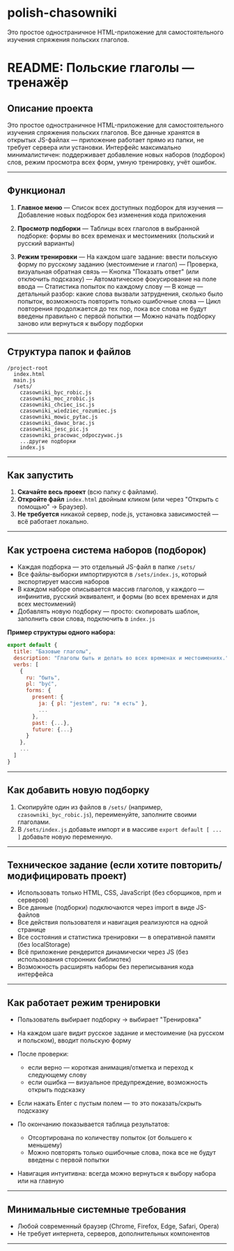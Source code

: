 # polish-chasowniki
Это простое одностраничное HTML-приложение для самостоятельного изучения спряжения польских глаголов.


# **README: Польские глаголы — тренажёр**

## **Описание проекта**

Это простое одностраничное HTML-приложение для самостоятельного изучения спряжения польских глаголов.
Все данные хранятся в открытых JS-файлах — приложение работает прямо из папки, не требует сервера или установки.
Интерфейс максимально минималистичен: поддерживает добавление новых наборов (подборок) слов, режим просмотра всех форм, умную тренировку, учёт ошибок.

---

## **Функционал**

1. **Главное меню**
   — Список всех доступных подборок для изучения
   — Добавление новых подборок без изменения кода приложения

2. **Просмотр подборки**
   — Таблицы всех глаголов в выбранной подборке: формы во всех временах и местоимениях (польский и русский варианты)

3. **Режим тренировки**
   — На каждом шаге задание: ввести польскую форму по русскому заданию (местоимение и глагол)
   — Проверка, визуальная обратная связь
   — Кнопка "Показать ответ" (или отключить подсказку)
   — Автоматическое фокусирование на поле ввода
   — Статистика попыток по каждому слову
   — В конце — детальный разбор: какие слова вызвали затруднения, сколько было попыток, возможность повторить только ошибочные слова
   — Цикл повторения продолжается до тех пор, пока все слова не будут введены правильно с первой попытки
   — Можно начать подборку заново или вернуться к выбору подборки

---

## **Структура папок и файлов**

```
/project-root
  index.html
  main.js
  /sets/
    czasowniki_byc_robic.js
    czasowniki_moc_zrobic.js
    czasowniki_chciec_isc.js
    czasowniki_wiedziec_rozumiec.js
    czasowniki_mowic_pytac.js
    czasowniki_dawac_brac.js
    czasowniki_jesc_pic.js
    czasowniki_pracowac_odpoczywac.js
    ...другие подборки
    index.js
```

---

## **Как запустить**

1. **Скачайте весь проект** (всю папку с файлами).
2. **Откройте файл** `index.html` двойным кликом (или через "Открыть с помощью" → Браузер).
3. **Не требуется** никакой сервер, node.js, установка зависимостей — всё работает локально.

---

## **Как устроена система наборов (подборок)**

* Каждая подборка — это отдельный JS-файл в папке `/sets/`
* Все файлы-выборки импортируются в `/sets/index.js`, который экспортирует массив наборов
* В каждом наборе описывается массив глаголов, у каждого — инфинитив, русский эквивалент, и формы (во всех временах и для всех местоимений)
* Добавлять новую подборку — просто: скопировать шаблон, заполнить свои слова, подключить в `index.js`

**Пример структуры одного набора:**

```js
export default {
  title: "Базовые глаголы",
  description: "Глаголы быть и делать во всех временах и местоимениях.",
  verbs: [
    {
      ru: "быть",
      pl: "być",
      forms: {
        present: {
          ja: { pl: "jestem", ru: "я есть" },
          ...
        },
        past: {...},
        future: {...}
      }
    },
    ...
  ]
}
```

---

## **Как добавить новую подборку**

1. Скопируйте один из файлов в `/sets/` (например, `czasowniki_byc_robic.js`), переименуйте, заполните своими глаголами.
2. В `/sets/index.js` добавьте импорт и в массиве `export default [ ... ]` добавьте новую переменную.

---

## **Техническое задание (если хотите повторить/модифицировать проект)**

* Использовать только HTML, CSS, JavaScript (без сборщиков, npm и серверов)
* Все данные (подборки) подключаются через import в виде JS-файлов
* Все действия пользователя и навигация реализуются на одной странице
* Все состояния и статистика тренировки — в оперативной памяти (без localStorage)
* Всё приложение рендерится динамически через JS (без использования сторонних библиотек)
* Возможность расширять наборы без переписывания кода интерфейса

---

## **Как работает режим тренировки**

* Пользователь выбирает подборку → выбирает "Тренировка"
* На каждом шаге видит русское задание и местоимение (на русском и польском), вводит польскую форму
* После проверки:

  * если верно — короткая анимация/отметка и переход к следующему слову
  * если ошибка — визуальное предупреждение, возможность открыть подсказку
* Если нажать Enter с пустым полем — то это показать/скрыть подсказку
* По окончанию показывается таблица результатов:

  * Отсортирована по количеству попыток (от большего к меньшему)
  * Можно повторять только ошибочные слова, пока все не будут введены с первой попытки
* Навигация интуитивна: всегда можно вернуться к выбору набора или на главную

---

## **Минимальные системные требования**

* Любой современный браузер (Chrome, Firefox, Edge, Safari, Opera)
* Не требует интернета, серверов, дополнительных компонентов

---

